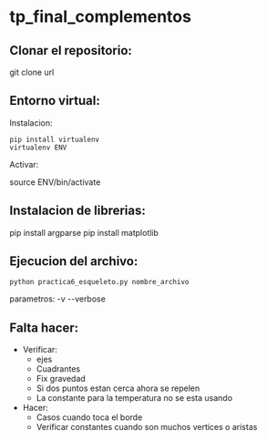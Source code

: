 # tp_final_complementos

## Clonar el repositorio:

git clone url

## Entorno virtual:

Instalacion:

```
pip install virtualenv
virtualenv ENV
```

Activar:

source ENV/bin/activate


## Instalacion de librerias:

pip install argparse
pip install matplotlib

## Ejecucion del archivo:

`python practica6_esqueleto.py nombre_archivo`

parametros:
    -v --verbose


## Falta hacer:

- Verificar:
  - ejes
  - Cuadrantes
  - Fix gravedad
  - Si dos puntos estan cerca ahora se repelen
  - La constante para la temperatura no se esta usando
- Hacer:
  - Casos cuando toca el borde
  - Verificar constantes cuando son muchos vertices o aristas